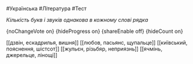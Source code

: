 #Українська #Література #Тест

*Кількість букв і звуків однакова в кожному слові рядка*

{noChangeVote on}
{hideProgress on}
{shareEnable off}
{hideCount on}

[[дзвін, ескадрилья, вишня]]
[[любов, пасьянс, щупальце]]
[[київський, пояснення, шістсот]]
[[жульєн, різьбяр, неприязнь]]
[[ячмінь, джерельце, лінощі]]
